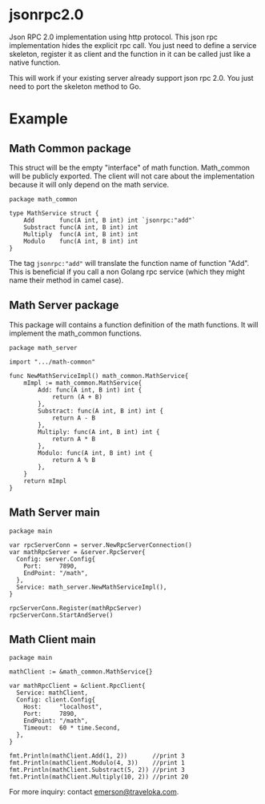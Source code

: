 # jsonrpc2.0
Json RPC 2.0 implementation using http protocol. This json rpc implementation hides the explicit rpc call. You just need to define a service skeleton, register it as client and the function in it can be called just like a native function. 

This will work if your existing server already support json rpc 2.0. You just need to port the skeleton method to Go.

# Example
## Math Common package
This struct will be the empty "interface" of math function. Math_common will be publicly exported.
The client will not care about the implementation because it will only depend on the math service.
```
package math_common

type MathService struct {
	Add       func(A int, B int) int `jsonrpc:"add"`
	Substract func(A int, B int) int
	Multiply  func(A int, B int) int
	Modulo    func(A int, B int) int
}
```
The tag `jsonrpc:"add"` will translate the function name of function "Add". This is beneficial if you call a non Golang rpc service (which they might name their method in camel case).

## Math Server package
This package will contains a function definition of the math functions. It will implement the math_common functions. 
```
package math_server

import ".../math-common"

func NewMathServiceImpl() math_common.MathService{
	mImpl := math_common.MathService{
		Add: func(A int, B int) int {
			return (A + B)
		},
		Substract: func(A int, B int) int {
			return A - B
		},
		Multiply: func(A int, B int) int {
			return A * B
		},
		Modulo: func(A int, B int) int {
			return A % B
		},
	}
	return mImpl
}
```

## Math Server main 
```
package main

var rpcServerConn = server.NewRpcServerConnection()
var mathRpcServer = &server.RpcServer{
  Config: server.Config{
    Port:     7890,
    EndPoint: "/math",
  },
  Service: math_server.NewMathServiceImpl(),
}

rpcServerConn.Register(mathRpcServer)
rpcServerConn.StartAndServe()	
```

## Math Client main 
```
package main

mathClient := &math_common.MathService{}

var mathRpcClient = &client.RpcClient{
  Service: mathClient,
  Config: client.Config{
    Host:     "localhost",
    Port:     7890,
    EndPoint: "/math",
    Timeout:  60 * time.Second,
  },
}

fmt.Println(mathClient.Add(1, 2))       //print 3
fmt.Println(mathClient.Modulo(4, 3))    //print 1
fmt.Println(mathClient.Substract(5, 2)) //print 3
fmt.Println(mathClient.Multiply(10, 2)) //print 20
```

For more inquiry: contact emerson@traveloka.com.

